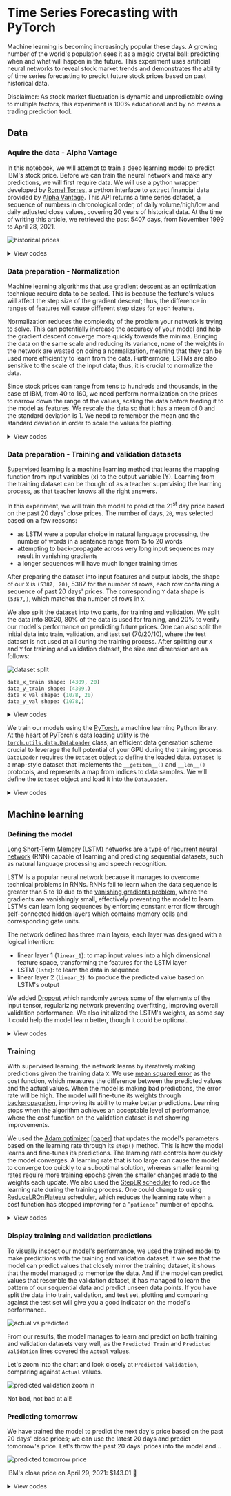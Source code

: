 # Time Series Forecasting with PyTorch

Machine learning is becoming increasingly popular these days. A growing number of the world's population sees it as a magic crystal ball: predicting when and what will happen in the future. This experiment uses artificial neural networks to reveal stock market trends and demonstrates the ability of time series forecasting to predict future stock prices based on past historical data.

Disclaimer: As stock market fluctuation is dynamic and unpredictable owing to multiple factors, this experiment is 100% educational and by no means a trading prediction tool.

## Data

### Aquire the data - Alpha Vantage

In this notebook, we will attempt to train a deep learning model to predict IBM's stock price. Before we can train the neural network and make any predictions, we will first require data. We will use a python wrapper developed by [Romel Torres](https://github.com/RomelTorres/alpha_vantage), a python interface to extract financial data provided by [Alpha Vantage](https://www.alphavantage.co/). This API returns a time series dataset, a sequence of numbers in chronological order, of daily volume/high/low and daily adjusted close values, covering 20 years of historical data. At the time of writing this article, we retrieved the past 5407 days, from November 1999 to April 28, 2021. 

![historical prices](static/figure01-history-price.png)

<details>
<summary>View codes</summary>

```python
from alpha_vantage.timeseries import TimeSeries # pip install alpha_vantage

def download_data(config):
    ts = TimeSeries(key=config["alpha_vantage"]["key"])
    data, meta_data = ts.get_daily_adjusted(config["alpha_vantage"]["symbol"], outputsize=config["alpha_vantage"]["outputsize"])

    data_date = [date for date in data.keys()]
    data_date.reverse()

    data_close_price = [float(data[date][config["alpha_vantage"]["key_adjusted_close"]]) for date in data.keys()]
    data_close_price.reverse()
    data_close_price = np.array(data_close_price)

    num_data_points = len(data_date)
    display_date_range = "from " + data_date[0] + " to " + data_date[num_data_points-1]
    print("Number data points", num_data_points, display_date_range)

    return data_date, data_close_price, num_data_points, display_date_range

data_date, data_close_price, num_data_points, display_date_range = download_data(config)
```
</details>

### Data preparation - Normalization

Machine learning algorithms that use gradient descent as an optimization technique require data to be scaled. This is because the feature's values will affect the step size of the gradient descent; thus, the difference in ranges of features will cause different step sizes for each feature. 

Normalization reduces the complexity of the problem your network is trying to solve. This can potentially increase the accuracy of your model and help the gradient descent converge more quickly towards the minima. Bringing the data on the same scale and reducing its variance, none of the weights in the network are wasted on doing a normalization, meaning that they can be used more efficiently to learn from the data. Furthermore, LSTMs are also sensitive to the scale of the input data; thus, it is crucial to normalize the data.

Since stock prices can range from tens to hundreds and thousands, in the case of IBM, from 40 to 160, we need perform normalization on the prices to narrow down the range of the values, scaling the data before feeding it to the model as features. We rescale the data so that it has a mean of 0 and the standard deviation is 1. We need to remember the mean and the standard deviation in order to scale the values for plotting.

<details>
<summary>View codes</summary>

```python
class Normalizer():
    def __init__(self):
        self.mu = None
        self.sd = None

    def fit_transform(self, x):
        self.mu = np.mean(x, axis=(0), keepdims=True)
        self.sd = np.std(x, axis=(0), keepdims=True)
        normalized_x = (x - self.mu)/self.sd
        return normalized_x

    def inverse_transform(self, x):
        return (x*self.sd) + self.mu

scaler = Normalizer()
normalized_data_close_price = scaler.fit_transform(data_close_price)
```
</details>

### Data preparation - Training and validation datasets

[Supervised learning](https://en.wikipedia.org/wiki/Supervised_learning) is a machine learning method that learns the mapping function from input variables (x) to the output variable (Y). Learning from the training dataset can be thought of as a teacher supervising the learning process, as that teacher knows all the right answers. 

In this experiment, we will train the model to predict the 21<sup>st</sup> day price based on the past 20 days' close prices. The number of days, `20`, was selected based on a few reasons: 
- as LSTM were a popular choice in natural language processing, the number of words in a sentence range from 15 to 20 words
- attempting to back-propagate across very long input sequences may result in vanishing gradients
- a longer sequences will have much longer training times

After preparing the dataset into input features and output labels, the shape of our `X` is `(5387, 20)`, 5387 for the number of rows, each row containing a sequence of past 20 days' prices. The corresponding `Y` data shape is ` (5387,)`, which matches the number of rows in `X`.

We also split the dataset into two parts, for training and validation. We split the data into 80:20, 80% of the data is used for training, and 20% to verify our model's performance on predicting future prices. One can also split the initial data into train, validation, and test set (70/20/10), where the test dataset is not used at all during the training process. After splitting our `X` and `Y` for training and validation dataset, the size and dimension are as follows:

![dataset split](static/figure02-train-validation-split.png)

```python
data_x_train shape: (4309, 20)
data_y_train shape: (4309,)
data_x_val shape: (1078, 20)
data_y_val shape: (1078,)
```

<details>
<summary>View codes</summary>

```python
def prepare_data_x(x, window_size=20):
    # perform windowing
    n_row = x.shape[0] - window_size + 1
    output = np.lib.stride_tricks.as_strided(x, shape=(n_row,window_size), strides=(x.strides[0],x.strides[0]))
    return output[:-1], output[-1]

data_x, data_x_unseen = prepare_data_x(normalized_data_close_price, window_size=config["data"]["window_size"])

def prepare_data_y(x, window_size):
    # # perform simple moving average
    # output = np.convolve(x, np.ones(window_size), 'valid') / window_size
    output = x[window_size:]
    return output

data_y = prepare_data_y(normalized_data_close_price, window_size=config["data"]["window_size"])

# split dataset
split_index = int(data_y.shape[0]*config["data"]["train_split_size"])
data_x_train = data_x[:split_index]
data_x_val = data_x[split_index:]
data_y_train = data_y[:split_index]
data_y_val = data_y[split_index:]

print("data_x_train shape", data_x_train.shape)
print("data_y_train shape", data_y_train.shape)
print("data_x_val shape", data_x_val.shape)
print("data_y_val shape", data_y_val.shape)
```
</details>

We train our models using the [PyTorch](https://pytorch.org/), a machine learning Python library. At the heart of PyTorch's data loading utility is the [`torch.utils.data.DataLoader`](https://pytorch.org/docs/stable/data.html) class, an efficient data generation scheme crucial to leverage the full potential of your GPU during the training process. `DataLoader` requires the [`Dataset`](https://pytorch.org/docs/stable/data.html#torch.utils.data.Dataset) object to define the loaded data. `Dataset` is a map-style dataset that implements the `__getitem__()` and `__len__()` protocols, and represents a map from indices to data samples. We will define the `Dataset` object and load it into the `DataLoader`.

<details>
<summary>View codes</summary>

```python
class TimeSeriesDataset(Dataset):
    def __init__(self, x, y):
        self.x = x.astype(np.float32)
        self.y = y.astype(np.float32)
        
    def __len__(self):
        return len(self.x)

    def __getitem__(self, idx):
        return (self.x[idx], self.y[idx])

dataset_train = TimeSeriesDataset(data_x_train, data_y_train)
dataset_val = TimeSeriesDataset(data_x_val, data_y_val)

print("Train data shape", dataset_train.x.shape, dataset_train.y.shape)
print("Validation data shape", dataset_val.x.shape, dataset_val.y.shape)

train_dataloader = DataLoader(dataset_train, batch_size=config["training"]["batch_size"], shuffle=True)
val_dataloader = DataLoader(dataset_val, batch_size=config["training"]["batch_size"], shuffle=True)
```
</details>

## Machine learning

### Defining the model

[Long Short-Term Memory](https://en.wikipedia.org/wiki/Long_short-term_memory) (LSTM) networks are a type of [recurrent neural network](https://en.wikipedia.org/wiki/Recurrent_neural_network) (RNN) capable of learning and predicting sequential datasets, such as natural language processing and speech recognition.

LSTM is a popular neural network because it manages to overcome technical problems in RNNs. RNNs fail to learn when the data sequence is greater than 5 to 10 due to the [vanishing gradients problem](https://en.wikipedia.org/wiki/Vanishing_gradient_problem), where the gradients are vanishingly small, effectively preventing the model to learn. LSTMs can learn long sequences by enforcing constant error flow through self-connected hidden layers which contains memory cells and corresponding gate units.

The network defined has three main layers; each layer was designed with a logical intention:
- linear layer 1 (`linear_1`): to map input values into a high dimensional feature space, transforming the features for the LSTM layer
- LSTM (`lstm`): to learn the data in sequence
- linear layer 2 (`linear_2`): to produce the predicted value based on LSTM's output

We added [Dropout](https://pytorch.org/docs/stable/generated/torch.nn.Dropout.html) which randomly zeroes some of the elements of the input tensor, regularizing network preventing overfitting, improving overall validation performance. We also initialized the LSTM's weights, as some say it could help the model learn better, though it could be optional. 

<details>
<summary>View codes</summary>

```python
class LSTMModel(nn.Module):
    def __init__(self, input_size=1, hidden_layer_size=32, num_layers=2, output_size=1, dropout=0.2):
        super().__init__()
        self.hidden_layer_size = hidden_layer_size

        self.linear_1 = nn.Linear(1, hidden_layer_size)
        self.relu = nn.ReLU()
        self.lstm = nn.LSTM(hidden_layer_size, hidden_size=self.hidden_layer_size, num_layers=num_layers, batch_first=True)
        self.dropout = nn.Dropout(dropout)
        self.linear_2 = nn.Linear(num_layers*hidden_layer_size, output_size)

        self.init_weights()

    def init_weights(self):
        for name, param in self.lstm.named_parameters():
            if 'bias' in name:
                 nn.init.constant_(param, 0.0)
            elif 'weight_ih' in name:
                 nn.init.kaiming_normal_(param)
            elif 'weight_hh' in name:
                 nn.init.orthogonal_(param)

    def forward(self, x):
        batchsize = x.shape[0]
        
        # convert `x` into [batch, sequence, feature]
        x = torch.unsqueeze(x, 2) 

        # layer 1
        x = self.linear_1(x)
        x = self.relu(x)
        
        # LSTM layer
        lstm_out, (h_n, c_n) = self.lstm(x)

        # reshape output from hidden cell into [batch, features] for `linear_2`
        x = h_n.permute(1, 0, 2).reshape(batchsize, -1) 
        
        # layer 2
        x = self.dropout(x)
        predictions = self.linear_2(x)
        return predictions[:,-1]
```
</details>

### Training

With supervised learning, the network learns by iteratively making predictions given the training data `X`. We use [mean squared error](https://en.wikipedia.org/wiki/Mean_squared_error) as the cost function, which measures the difference between the predicted values and the actual values. When the model is making bad predictions, the error rate will be high. The model will fine-tune its weights through [backpropagation](https://en.wikipedia.org/wiki/Backpropagation), improving its ability to make better predictions. Learning stops when the algorithm achieves an acceptable level of performance, where the cost function on the validation dataset is not showing improvements. 

We used the [Adam optimizer](https://pytorch.org/docs/master/generated/torch.optim.Adam.html) [[paper](https://arxiv.org/abs/1412.6980)] that updates the model's parameters based on the learning rate through its `step()` method. This is how the model learns and fine-tunes its predictions. The learning rate controls how quickly the model converges. A learning rate that is too large can cause the model to converge too quickly to a suboptimal solution, whereas smaller learning rates require more training epochs given the smaller changes made to the weights each update. We also used the [StepLR scheduler](https://pytorch.org/docs/master/generated/torch.optim.lr_scheduler.StepLR.html) to reduce the learning rate during the training process. One could change to using [ReduceLROnPlateau](https://pytorch.org/docs/master/generated/torch.optim.lr_scheduler.ReduceLROnPlateau.html) scheduler, which reduces the learning rate when a cost function has stopped improving for a "`patience`" number of epochs.

<details>
<summary>View codes</summary>

```python
def run_epoch(dataloader, is_training=False):
    epoch_loss = 0

    if is_training:
        model.train()
    else:
        model.eval()

    for idx, (x, y) in enumerate(dataloader):
        if is_training:
            optimizer.zero_grad()

        bs = x.shape[0]

        x = x.to(config["training"]["device"])
        y = y.to(config["training"]["device"])

        out = model(x)
        loss = criterion(out.contiguous(), y.contiguous())

        if is_training:
            loss.backward()
            optimizer.step()

        epoch_loss += (loss.detach().item() / bs)

    lr = scheduler.get_last_lr()[0]

    return epoch_loss, lr


train_dataloader = DataLoader(dataset_train, batch_size=config["training"]["batch_size"], shuffle=True)
val_dataloader = DataLoader(dataset_val, batch_size=config["training"]["batch_size"], shuffle=True)

model = LSTMModel()
model = model.to(config["training"]["device"])

criterion = nn.MSELoss()
optimizer = optim.Adam(model.parameters(), lr=config["training"]["learning_rate"], betas=(0.9, 0.98), eps=1e-9)
scheduler = optim.lr_scheduler.StepLR(optimizer, step_size=config["training"]["scheduler_step_size"], gamma=0.1)

for epoch in range(config["training"]["num_epoch"]):
    loss_train, lr_train = run_epoch(train_dataloader, is_training=True)
    loss_val, lr_val = run_epoch(val_dataloader)
    scheduler.step()
    
    print('Epoch[{}/{}] | loss train:{:.6f}, test:{:.6f} | lr:{:.6f}'
              .format(epoch+1, config["training"]["num_epoch"], loss_train, loss_val, lr_train))
```

Console:

```
Epoch[1/100] | loss train:0.072375, test:0.002034 | lr:0.010000
Epoch[2/100] | loss train:0.012255, test:0.002809 | lr:0.010000
Epoch[3/100] | loss train:0.011213, test:0.001190 | lr:0.010000
Epoch[4/100] | loss train:0.010167, test:0.001058 | lr:0.010000
Epoch[5/100] | loss train:0.008862, test:0.001226 | lr:0.010000
Epoch[6/100] | loss train:0.008805, test:0.001040 | lr:0.010000
Epoch[7/100] | loss train:0.009633, test:0.001056 | lr:0.010000
Epoch[8/100] | loss train:0.008371, test:0.001223 | lr:0.010000
Epoch[9/100] | loss train:0.007957, test:0.001163 | lr:0.010000
Epoch[10/100] | loss train:0.008755, test:0.001218 | lr:0.010000
Epoch[11/100] | loss train:0.008608, test:0.001553 | lr:0.010000
Epoch[12/100] | loss train:0.007750, test:0.000989 | lr:0.010000
Epoch[13/100] | loss train:0.008037, test:0.001148 | lr:0.010000
Epoch[14/100] | loss train:0.008020, test:0.002444 | lr:0.010000
Epoch[15/100] | loss train:0.008136, test:0.001343 | lr:0.010000
Epoch[16/100] | loss train:0.007422, test:0.001240 | lr:0.010000
Epoch[17/100] | loss train:0.008435, test:0.001197 | lr:0.010000
Epoch[18/100] | loss train:0.007477, test:0.001124 | lr:0.010000
Epoch[19/100] | loss train:0.007947, test:0.001190 | lr:0.010000
Epoch[20/100] | loss train:0.008342, test:0.002806 | lr:0.010000
Epoch[21/100] | loss train:0.008021, test:0.001525 | lr:0.010000
Epoch[22/100] | loss train:0.008196, test:0.001073 | lr:0.010000
Epoch[23/100] | loss train:0.008553, test:0.001027 | lr:0.010000
Epoch[24/100] | loss train:0.008328, test:0.001063 | lr:0.010000
Epoch[25/100] | loss train:0.007597, test:0.001832 | lr:0.010000
Epoch[26/100] | loss train:0.008020, test:0.001408 | lr:0.010000
Epoch[27/100] | loss train:0.008042, test:0.001685 | lr:0.010000
Epoch[28/100] | loss train:0.007724, test:0.001103 | lr:0.010000
Epoch[29/100] | loss train:0.008303, test:0.001191 | lr:0.010000
Epoch[30/100] | loss train:0.008233, test:0.002329 | lr:0.010000
Epoch[31/100] | loss train:0.007013, test:0.001051 | lr:0.010000
Epoch[32/100] | loss train:0.007202, test:0.001056 | lr:0.010000
Epoch[33/100] | loss train:0.007504, test:0.001379 | lr:0.010000
Epoch[34/100] | loss train:0.007983, test:0.001071 | lr:0.010000
Epoch[35/100] | loss train:0.007540, test:0.001208 | lr:0.010000
Epoch[36/100] | loss train:0.006941, test:0.001141 | lr:0.010000
Epoch[37/100] | loss train:0.008131, test:0.001175 | lr:0.010000
Epoch[38/100] | loss train:0.007338, test:0.001169 | lr:0.010000
Epoch[39/100] | loss train:0.007214, test:0.001075 | lr:0.010000
Epoch[40/100] | loss train:0.007625, test:0.001993 | lr:0.010000
Epoch[41/100] | loss train:0.006754, test:0.001013 | lr:0.001000
Epoch[42/100] | loss train:0.006540, test:0.001075 | lr:0.001000
Epoch[43/100] | loss train:0.005956, test:0.001227 | lr:0.001000
Epoch[44/100] | loss train:0.006048, test:0.000997 | lr:0.001000
Epoch[45/100] | loss train:0.006459, test:0.001006 | lr:0.001000
Epoch[46/100] | loss train:0.006255, test:0.001063 | lr:0.001000
Epoch[47/100] | loss train:0.006164, test:0.001027 | lr:0.001000
Epoch[48/100] | loss train:0.006233, test:0.001121 | lr:0.001000
Epoch[49/100] | loss train:0.006505, test:0.001039 | lr:0.001000
Epoch[50/100] | loss train:0.006216, test:0.000984 | lr:0.001000
Epoch[51/100] | loss train:0.006158, test:0.001035 | lr:0.001000
Epoch[52/100] | loss train:0.006408, test:0.001026 | lr:0.001000
Epoch[53/100] | loss train:0.005853, test:0.001000 | lr:0.001000
Epoch[54/100] | loss train:0.006474, test:0.001047 | lr:0.001000
Epoch[55/100] | loss train:0.006450, test:0.000979 | lr:0.001000
Epoch[56/100] | loss train:0.006138, test:0.001252 | lr:0.001000
Epoch[57/100] | loss train:0.006569, test:0.001084 | lr:0.001000
Epoch[58/100] | loss train:0.006730, test:0.001000 | lr:0.001000
Epoch[59/100] | loss train:0.006063, test:0.001017 | lr:0.001000
Epoch[60/100] | loss train:0.006475, test:0.001034 | lr:0.001000
Epoch[61/100] | loss train:0.006290, test:0.001090 | lr:0.001000
Epoch[62/100] | loss train:0.006195, test:0.001049 | lr:0.001000
Epoch[63/100] | loss train:0.006205, test:0.000986 | lr:0.001000
Epoch[64/100] | loss train:0.005922, test:0.001058 | lr:0.001000
Epoch[65/100] | loss train:0.006228, test:0.000987 | lr:0.001000
Epoch[66/100] | loss train:0.006276, test:0.001069 | lr:0.001000
Epoch[67/100] | loss train:0.006421, test:0.001023 | lr:0.001000
Epoch[68/100] | loss train:0.006610, test:0.001169 | lr:0.001000
Epoch[69/100] | loss train:0.006277, test:0.001188 | lr:0.001000
Epoch[70/100] | loss train:0.006136, test:0.001002 | lr:0.001000
Epoch[71/100] | loss train:0.006062, test:0.001000 | lr:0.001000
Epoch[72/100] | loss train:0.006437, test:0.001015 | lr:0.001000
Epoch[73/100] | loss train:0.006237, test:0.001029 | lr:0.001000
Epoch[74/100] | loss train:0.006481, test:0.001044 | lr:0.001000
Epoch[75/100] | loss train:0.006396, test:0.001066 | lr:0.001000
Epoch[76/100] | loss train:0.006264, test:0.001004 | lr:0.001000
Epoch[77/100] | loss train:0.006077, test:0.001053 | lr:0.001000
Epoch[78/100] | loss train:0.006301, test:0.001015 | lr:0.001000
Epoch[79/100] | loss train:0.006138, test:0.001036 | lr:0.001000
Epoch[80/100] | loss train:0.006425, test:0.001002 | lr:0.001000
Epoch[81/100] | loss train:0.006095, test:0.000978 | lr:0.000100
Epoch[82/100] | loss train:0.006089, test:0.000995 | lr:0.000100
Epoch[83/100] | loss train:0.006163, test:0.001047 | lr:0.000100
Epoch[84/100] | loss train:0.006165, test:0.000989 | lr:0.000100
Epoch[85/100] | loss train:0.006059, test:0.001013 | lr:0.000100
Epoch[86/100] | loss train:0.005984, test:0.000994 | lr:0.000100
Epoch[87/100] | loss train:0.006035, test:0.001007 | lr:0.000100
Epoch[88/100] | loss train:0.005993, test:0.000997 | lr:0.000100
Epoch[89/100] | loss train:0.005973, test:0.000981 | lr:0.000100
Epoch[90/100] | loss train:0.006219, test:0.001013 | lr:0.000100
Epoch[91/100] | loss train:0.006433, test:0.000993 | lr:0.000100
Epoch[92/100] | loss train:0.006332, test:0.000976 | lr:0.000100
Epoch[93/100] | loss train:0.006214, test:0.000996 | lr:0.000100
Epoch[94/100] | loss train:0.006101, test:0.000981 | lr:0.000100
Epoch[95/100] | loss train:0.006204, test:0.000973 | lr:0.000100
Epoch[96/100] | loss train:0.005765, test:0.000990 | lr:0.000100
Epoch[97/100] | loss train:0.006165, test:0.000986 | lr:0.000100
Epoch[98/100] | loss train:0.006106, test:0.000985 | lr:0.000100
Epoch[99/100] | loss train:0.006233, test:0.001011 | lr:0.000100
Epoch[100/100] | loss train:0.005894, test:0.000996 | lr:0.000100
```
</details>

### Display training and validation predictions

To visually inspect our model's performance, we used the trained model to make predictions with the training and validation dataset. If we see that the model can predict values that closely mirror the training dataset, it shows that the model managed to memorize the data. And if the model can predict values that resemble the validation dataset, it has managed to learn the pattern of our sequential data and predict unseen data points. If you have split the data into train, validation, and test set, plotting and comparing against the test set will give you a good indicator on the model's performance.

![actual vs predicted](static/figure03-actual-vs-predicted.png)

From our results, the model manages to learn and predict on both training and validation datasets very well, as the `Predicted Train` and `Predicted Validation` lines covered the `Actual` values. 

Let's zoom into the chart and look closely at `Predicted Validation`, comparing against `Actual` values.

![predicted validation zoom in](static/figure04-actual-vs-predicted-zoom.png)

Not bad, not bad at all! 

### Predicting tomorrow

We have trained the model to predict the next day's price based on the past 20 days' close prices; we can use the latest 20 days and predict tomorrow's price. Let's throw the past 20 days' prices into the model and...

![predicted tomorrow price](static/figure05-predict-the-unseen.png)

IBM's close price on April 29, 2021: $143.01 🤫

<details>
<summary>View codes</summary>

```python
# predict on the unseen data, tomorrow's price 

model.eval()

x = torch.tensor(data_x_unseen).float().to(config["training"]["device"]).unsqueeze(0) # this is the data type and shape required
prediction = model(x)
prediction = prediction.detach().numpy()

print("Tomorrow's price:", round(to_plot_data_y_test_pred[plot_range-1], 2))
```
</details>
